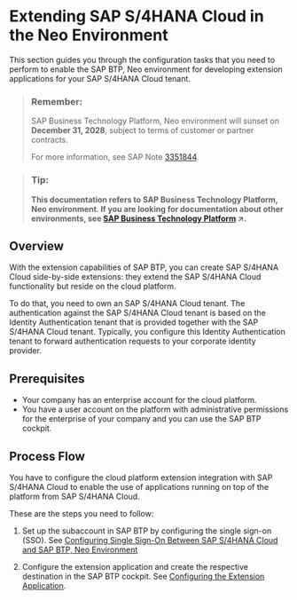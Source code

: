 <!-- loiofa132ee4bd3a4505a315ed3a8af8feae -->

# Extending SAP S/4HANA Cloud in the Neo Environment

This section guides you through the configuration tasks that you need to perform to enable the SAP BTP, Neo environment for developing extension applications for your SAP S/4HANA Cloud tenant.

> ### Remember:  
> SAP Business Technology Platform, Neo environment will sunset on **December 31, 2028**, subject to terms of customer or partner contracts.
> 
> For more information, see SAP Note [3351844](https://me.sap.com/notes/3351844).

> ### Tip:  
> **This documentation refers to SAP Business Technology Platform, Neo environment. If you are looking for documentation about other environments, see [SAP Business Technology Platform](https://help.sap.com/viewer/65de2977205c403bbc107264b8eccf4b/Cloud/en-US/6a2c1ab5a31b4ed9a2ce17a5329e1dd8.html "SAP Business Technology Platform (SAP BTP) is an integrated offering comprised of four technology portfolios: database and data management, application development and integration, analytics, and intelligent technologies. The platform offers users the ability to turn data into business value, compose end-to-end business processes, and build and extend SAP applications quickly.") :arrow_upper_right:.**



<a name="loiofa132ee4bd3a4505a315ed3a8af8feae__section_h3w_wdk_ndb"/>

## Overview

With the extension capabilities of SAP BTP, you can create SAP S/4HANA Cloud side-by-side extensions: they extend the SAP S/4HANA Cloud functionality but reside on the cloud platform.

To do that, you need to own an SAP S/4HANA Cloud tenant. The authentication against the SAP S/4HANA Cloud tenant is based on the Identity Authentication tenant that is provided together with the SAP S/4HANA Cloud tenant. Typically, you configure this Identity Authentication tenant to forward authentication requests to your corporate identity provider.



<a name="loiofa132ee4bd3a4505a315ed3a8af8feae__section_hyx_4vl_2bb"/>

## Prerequisites

-   Your company has an enterprise account for the cloud platform.
-   You have a user account on the platform with administrative permissions for the enterprise of your company and you can use the SAP BTP cockpit.




<a name="loiofa132ee4bd3a4505a315ed3a8af8feae__section_mdb_34b_mdb"/>

## Process Flow

You have to configure the cloud platform extension integration with SAP S/4HANA Cloud to enable the use of applications running on top of the platform from SAP S/4HANA Cloud.

These are the steps you need to follow:

1.  Set up the subaccount in SAP BTP by configuring the single sign-on \(SSO\). See [Configuring Single Sign-On Between SAP S/4HANA Cloud and SAP BTP, Neo Environment](configuring-single-sign-on-between-sap-s-4hana-cloud-and-sap-btp-neo-environment-a41018f.md) 

2.  Configure the extension application and create the respective destination in the SAP BTP cockpit. See [Configuring the Extension Application](configuring-the-extension-application-4aa230f.md).


